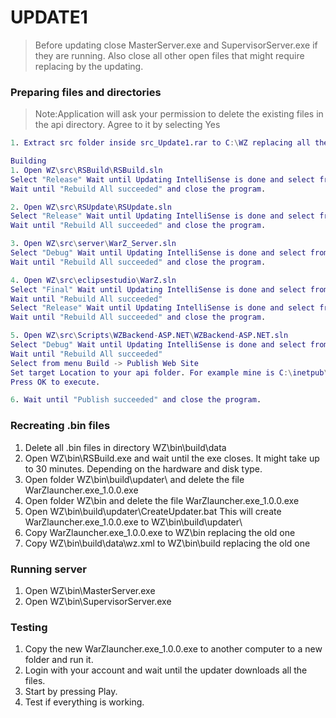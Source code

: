 # UPDATE1

> Before updating close MasterServer.exe and SupervisorServer.exe if they are running.
Also close all other open files that might require replacing by the updating.

### Preparing files and directories

> Note:Application will ask your permission to delete the existing files in the api directory. Agree to it by selecting Yes

```m
1. Extract src folder inside src_Update1.rar to C:\WZ replacing all the files and folders in WZ\src

Building
1. Open WZ\src\RSBuild\RSBuild.sln
Select "Release" Wait until Updating IntelliSense is done and select from menu Build -> Rebuild Solution
Wait until "Rebuild All succeeded" and close the program.

2. Open WZ\src\RSUpdate\RSUpdate.sln
Select "Release" Wait until Updating IntelliSense is done and select from menu Build -> Rebuild Solution
Wait until "Rebuild All succeeded" and close the program.

3. Open WZ\src\server\WarZ_Server.sln
Select "Debug" Wait until Updating IntelliSense is done and select from menu Build -> Rebuild Solution
Wait until "Rebuild All succeeded" and close the program.

4. Open WZ\src\eclipsestudio\WarZ.sln
Select "Final" Wait until Updating IntelliSense is done and select from menu Build -> Rebuild Solution
Wait until "Rebuild All succeeded"
Select "Release" Wait until Updating IntelliSense is done and select from menu Build -> Rebuild Solution
Wait until "Rebuild All succeeded" and close the program.

5. Open WZ\src\Scripts\WZBackend-ASP.NET\WZBackend-ASP.NET.sln
Select "Debug" Wait until Updating IntelliSense is done and select from menu Build -> Rebuild Solution
Wait until "Rebuild All succeeded"
Select from menu Build -> Publish Web Site
Set target Location to your api folder. For example mine is C:\inetpub\wwwroot\api
Press OK to execute.

6. Wait until "Publish succeeded" and close the program.

```

### Recreating .bin files
1. Delete all .bin files in directory WZ\bin\build\data
2. Open WZ\bin\RSBuild.exe and wait until the exe closes. It might take up to 30 minutes. Depending on the hardware and disk type.
3. Open folder WZ\bin\build\updater\ and delete the file WarZlauncher.exe_1.0.0.exe
4. Open folder WZ\bin and delete the file WarZlauncher.exe_1.0.0.exe
5. Open WZ\bin\build\updater\CreateUpdater.bat This will create WarZlauncher.exe_1.0.0.exe to WZ\bin\build\updater\
6. Copy WarZlauncher.exe_1.0.0.exe to WZ\bin replacing the old one
7. Copy WZ\bin\build\data\wz.xml to WZ\bin\build replacing the old one

### Running server
1. Open WZ\bin\MasterServer.exe
2. Open WZ\bin\SupervisorServer.exe

### Testing
1. Copy the new WarZlauncher.exe_1.0.0.exe to another computer to a new folder and run it.
2. Login with your account and wait until the updater downloads all the files.
3. Start by pressing Play.
4. Test if everything is working.